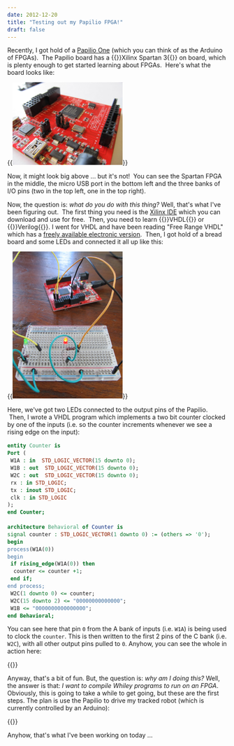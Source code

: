 ```yaml
---
date: 2012-12-20
title: "Testing out my Papilio FPGA!"
draft: false
---
```


Recently, I got hold of a [Papilio One](http://papilio.cc/index.php?n=Papilio.Hardware) (which you can think of as the Arduino of FPGAs).  The Papilio board has a {{<wikip page="Xilinx#Spartan_family">}}Xilinx Spartan 3{{</wikip>}} on board, which is plenty enough to get started learning about FPGAs.  Here's what the board looks like:

{{<img class="text-center" width="50%" src="/images/2012/Papillo.jpg">}}

Now, it might look big above ... but it's not!  You can see the Spartan FPGA in the middle, the micro USB port in the bottom left and the three banks of I/O pins (two in the top left, one in the top right).

Now, the question is: <em>what do you do with this thing?</em> Well, that's what I've been figuring out.  The first thing you need is the [Xilinx IDE](http://www.xilinx.com/products/design-tools/ise-design-suite/ise-webpack.htm) which you can download and use for free.  Then, you need to learn {{<wikip page="VHDL">}}VHDL{{</wikip>}} or {{<wikip page="Verilog">}}Verilog{{</wikip>}}. I went for VHDL and have been reading "Free Range VHDL" which has a [freely available electronic version](http://www.freerangefactory.org/site/pmwiki.php/Main/Books).  Then, I got hold of a bread board and some LEDs and connected it all up like this:

{{<img class="text-center" width="50%" src="/images/2012/Papillo_connected.jpg">}}

Here, we've got two LEDs connected to the output pins of the Papilio.  Then, I wrote a VHDL program which implements a two bit counter clocked by one of the inputs (i.e. so the counter increments whenever we see a rising edge on the input):

```VHDL
entity Counter is
Port (
 W1A : in  STD_LOGIC_VECTOR(15 downto 0);
 W1B : out  STD_LOGIC_VECTOR(15 downto 0);
 W2C : out  STD_LOGIC_VECTOR(15 downto 0);
 rx : in STD_LOGIC;
 tx : inout STD_LOGIC;
 clk : in STD_LOGIC
);
end Counter;

architecture Behavioral of Counter is
signal counter : STD_LOGIC_VECTOR(1 downto 0) := (others => '0');
begin
process(W1A(0))
begin
 if rising_edge(W1A(0)) then
  counter <= counter +1;
 end if;
end process;
 W2C(1 downto 0) <= counter;
 W2C(15 downto 2) <= "00000000000000";
 W1B <= "0000000000000000";
end Behavioral;
```

You can see here that pin <code>0</code> from the A bank of inputs (i.e. <code>W1A</code>) is being used to clock the <code>counter</code>.  This is then written to the first 2 pins of the C bank (i.e. <code>W2C</code>), with all other output pins pulled to <code>0</code>.  Anyhow, you can see the whole in action here:

{{<youtube id="mrcnzZ8uPrc">}}

Anyway, that's a bit of fun.  But, the question is: <em>why am I doing this?</em> Well, the answer is that: <em>I want to compile Whiley programs to run on an FPGA</em>.  Obviously, this is going to take a while to get going, but these are the first steps.  The plan is use the Papilio to drive my tracked robot (which is currently controlled by an Arduino):

{{<youtube id="pk1uAHJIMXg">}}

Anyhow, that's what I've been working on today ...
